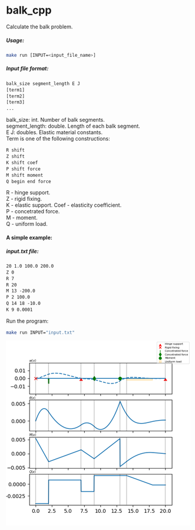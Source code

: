 # balk_cpp

Calculate the balk problem.
##### Usage:
```sh
make run [INPUT=<input_file_name>]
```
##### Input file format:
```txt
balk_size segment_length E J
[term1]
[term2]
[term3]
...
```
balk_size: int. Number of balk segments.   
segment_length: double. Length of each balk segment.   
E J: doubles. Еlastic material constants.   
Term is one of the following constructions:
```txt
R shift
Z shift
K shift coef
P shift force
M shift moment
Q begin end force
```
R - hinge support.   
Z - rigid fixing.   
K - elastic support. Coef - elasticity coefficient.   
P - concetrated force.   
M - moment.   
Q - uniform load.   

#### A simple example:
##### input.txt file:
```txt
20 1.0 100.0 200.0
Z 0
R 7
R 20
M 13 -200.0
P 2 100.0
Q 14 18 -10.0
K 9 0.0001
```
Run the program:
```sh
make run INPUT="input.txt"
```

![Alt text](https://github.com/maksimkulis/balk_cpp/blob/master/doc/image.png)
